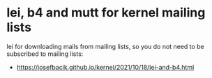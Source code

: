 # lei, b4 and mutt for kernel mailing lists

lei for downloading mails from mailing lists, so you do not need to be
subscribed to mailing lists:
* https://josefbacik.github.io/kernel/2021/10/18/lei-and-b4.html
